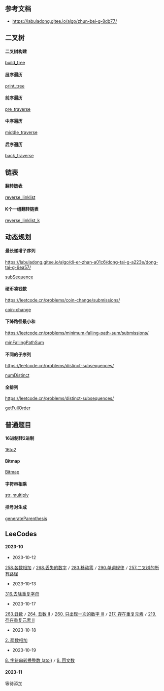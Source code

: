 
## 参考文档

- https://labuladong.gitee.io/algo/zhun-bei-g-8db77/

## 二叉树

<!-- tabs:start -->

#### **二叉树构建**

[build_tree](./code/tree.go ':include :type=code :fragment=build_tree')

#### **层序遍历**

[print_tree](./code/tree.go ':include :type=code :fragment=print_tree')

#### **前序遍历**

[pre_traverse](./code/tree.go ':include :type=code :fragment=pre_traverse')

#### **中序遍历**

[middle_traverse](./code/tree.go ':include :type=code :fragment=middle_traverse')

#### **后序遍历**

[back_traverse](./code/tree.go ':include :type=code :fragment=back_traverse')

<!-- tabs:end -->


## 链表

<!-- tabs:start -->

#### **翻转链表**

[reverse_linklist](./code/linklist.go ':include :type=code :fragment=reverse_linklist')

#### **K个一组翻转链表**

[reverse_linklist_k](./code/linklist.go ':include :type=code :fragment=reverse_linklist_k')

<!-- tabs:end -->

## 动态规划

<!-- tabs:start -->

#### **最长递增子序列**

https://labuladong.gitee.io/algo/di-er-zhan-a01c6/dong-tai-g-a223e/dong-tai-g-6ea57/

[subSequence](./code/dynamic.go ':include :type=code :fragment=subSequence')

#### **硬币凑钱数**

https://leetcode.cn/problems/coin-change/submissions/

[coin-change](./code/dynamic.go ':include :type=code :fragment=coin-change')

#### **下降路径最小和**

https://leetcode.cn/problems/minimum-falling-path-sum/submissions/

[minFallingPathSum](./code/dynamic.go ':include :type=code :fragment=minFallingPathSum')


#### **不同的子序列**

https://leetcode.cn/problems/distinct-subsequences/

[numDistinct](./code/dynamic.go ':include :type=code :fragment=numDistinct')


#### **全排列**

https://leetcode.cn/problems/distinct-subsequences/

[getFullOrder](./code/dynamic.go ':include :type=code :fragment=getFullOrder')

<!-- tabs:end -->

## 普通题目

<!-- tabs:start -->

#### **16进制转2进制**

[16to2](./code/algo.go ':include :type=code :fragment=16to2')


#### **Bitmap**

[Bitmap](./code/algo.go ':include :type=code :fragment=bitmap')

#### **字符串相乘**

[str_multiply](./code/algo.go ':include :type=code :fragment=str_multiply')

#### **括号对生成**

[generateParenthesis](./code/algo.go ':include :type=code :fragment=generateParenthesis')

<!-- tabs:end -->


## LeeCodes

<!-- tabs:start -->

#### **2023-10**

- 2023-10-12

[258.各数相加](https://leetcode.cn/problems/add-digits/) `/` [268.丢失的数字](https://leetcode.cn/problems/missing-number/) `/` [283.移动零](https://leetcode.cn/problems/move-zeroes/) `/` [290.单词规律](https://leetcode.cn/problems/word-pattern/)
`/` [257.二叉树的所有路径](https://leetcode.cn/problems/binary-tree-paths/)

- 2023-10-13

[316.去除重复字母](https://leetcode.cn/problems/remove-duplicate-letters/submissions/473943004/)

- 2023-10-17

[263.丑数](https://leetcode.cn/problemset/algorithms/?page=5)
`/` [264. 丑数 II](https://leetcode.cn/problems/ugly-number-ii/solutions/712102/chou-shu-ii-by-leetcode-solution-uoqd/)
`/` [260. 只出现一次的数字 III](https://leetcode.cn/problems/single-number-iii/solutions/587516/zhi-chu-xian-yi-ci-de-shu-zi-iii-by-leet-4i8e/)
`/` [217. 存在重复元素](https://leetcode.cn/problems/contains-duplicate/submissions/122286980/)
`/` [219. 存在重复元素 II](https://leetcode.cn/problems/contains-duplicate-ii/submissions/161998432/)

- 2023-10-18

[2. 两数相加](https://leetcode.cn/problems/add-two-numbers/description/)

- 2023-10-19

[8. 字符串转换整数 (atoi)](https://leetcode.cn/problems/string-to-integer-atoi/)
`/` [9. 回文数](https://leetcode.cn/problems/palindrome-number/submissions/104250129/)

#### **2023-11**

等待添加

<!-- tabs:end -->